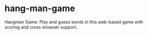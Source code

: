 # hang-man-game
Hangman Game: Play and guess words in this web-based game with scoring and cross-browser support.
